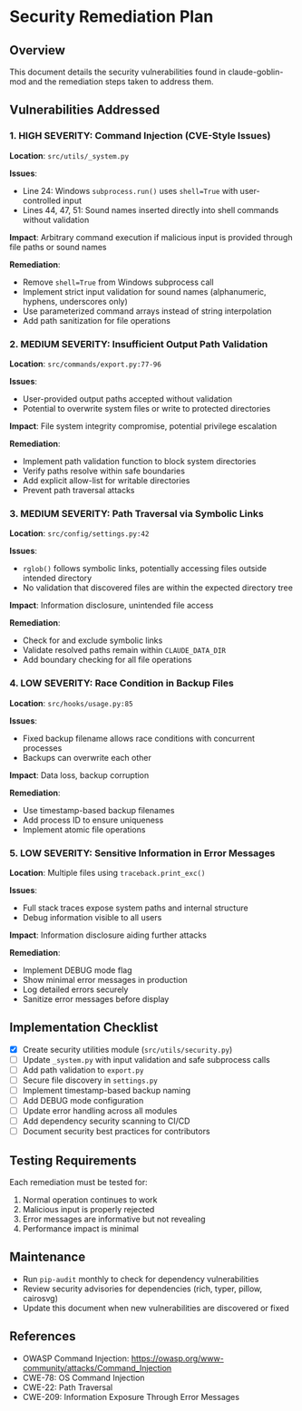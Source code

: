 # Security Remediation Plan

## Overview
This document details the security vulnerabilities found in claude-goblin-mod and the remediation steps taken to address them.

## Vulnerabilities Addressed

### 1. HIGH SEVERITY: Command Injection (CVE-Style Issues)

**Location**: `src/utils/_system.py`

**Issues**:
- Line 24: Windows `subprocess.run()` uses `shell=True` with user-controlled input
- Lines 44, 47, 51: Sound names inserted directly into shell commands without validation

**Impact**: Arbitrary command execution if malicious input is provided through file paths or sound names

**Remediation**:
- Remove `shell=True` from Windows subprocess call
- Implement strict input validation for sound names (alphanumeric, hyphens, underscores only)
- Use parameterized command arrays instead of string interpolation
- Add path sanitization for file operations

### 2. MEDIUM SEVERITY: Insufficient Output Path Validation

**Location**: `src/commands/export.py:77-96`

**Issues**:
- User-provided output paths accepted without validation
- Potential to overwrite system files or write to protected directories

**Impact**: File system integrity compromise, potential privilege escalation

**Remediation**:
- Implement path validation function to block system directories
- Verify paths resolve within safe boundaries
- Add explicit allow-list for writable directories
- Prevent path traversal attacks

### 3. MEDIUM SEVERITY: Path Traversal via Symbolic Links

**Location**: `src/config/settings.py:42`

**Issues**:
- `rglob()` follows symbolic links, potentially accessing files outside intended directory
- No validation that discovered files are within the expected directory tree

**Impact**: Information disclosure, unintended file access

**Remediation**:
- Check for and exclude symbolic links
- Validate resolved paths remain within `CLAUDE_DATA_DIR`
- Add boundary checking for all file operations

### 4. LOW SEVERITY: Race Condition in Backup Files

**Location**: `src/hooks/usage.py:85`

**Issues**:
- Fixed backup filename allows race conditions with concurrent processes
- Backups can overwrite each other

**Impact**: Data loss, backup corruption

**Remediation**:
- Use timestamp-based backup filenames
- Add process ID to ensure uniqueness
- Implement atomic file operations

### 5. LOW SEVERITY: Sensitive Information in Error Messages

**Location**: Multiple files using `traceback.print_exc()`

**Issues**:
- Full stack traces expose system paths and internal structure
- Debug information visible to all users

**Impact**: Information disclosure aiding further attacks

**Remediation**:
- Implement DEBUG mode flag
- Show minimal error messages in production
- Log detailed errors securely
- Sanitize error messages before display

## Implementation Checklist

- [x] Create security utilities module (`src/utils/security.py`)
- [ ] Update `_system.py` with input validation and safe subprocess calls
- [ ] Add path validation to `export.py`
- [ ] Secure file discovery in `settings.py`
- [ ] Implement timestamp-based backup naming
- [ ] Add DEBUG mode configuration
- [ ] Update error handling across all modules
- [ ] Add dependency security scanning to CI/CD
- [ ] Document security best practices for contributors

## Testing Requirements

Each remediation must be tested for:
1. Normal operation continues to work
2. Malicious input is properly rejected
3. Error messages are informative but not revealing
4. Performance impact is minimal

## Maintenance

- Run `pip-audit` monthly to check for dependency vulnerabilities
- Review security advisories for dependencies (rich, typer, pillow, cairosvg)
- Update this document when new vulnerabilities are discovered or fixed

## References

- OWASP Command Injection: https://owasp.org/www-community/attacks/Command_Injection
- CWE-78: OS Command Injection
- CWE-22: Path Traversal
- CWE-209: Information Exposure Through Error Messages